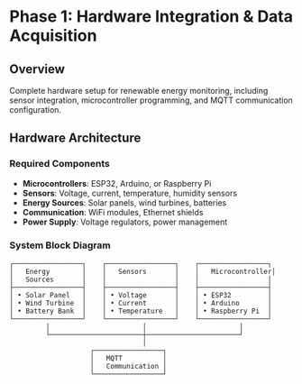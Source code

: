 # Phase 1: Hardware Integration & Data Acquisition

## Overview

Complete hardware setup for renewable energy monitoring, including sensor integration, microcontroller programming, and MQTT communication configuration.

## Hardware Architecture

### Required Components

- **Microcontrollers**: ESP32, Arduino, or Raspberry Pi
- **Sensors**: Voltage, current, temperature, humidity sensors
- **Energy Sources**: Solar panels, wind turbines, batteries
- **Communication**: WiFi modules, Ethernet shields
- **Power Supply**: Voltage regulators, power management

### System Block Diagram

```
┌─────────────────┐    ┌─────────────────┐    ┌─────────────────┐
│   Energy        │    │   Sensors       │    │   Microcontroller│
│   Sources       │    │                 │    │                 │
├─────────────────┤    ├─────────────────┤    ├─────────────────┤
│ • Solar Panel   │    │ • Voltage       │    │ • ESP32         │
│ • Wind Turbine  │    │ • Current       │    │ • Arduino       │
│ • Battery Bank  │    │ • Temperature   │    │ • Raspberry Pi  │
└─────────────────┘    └─────────────────┘    └─────────────────┘
         │                       │                       │
         └───────────────────────┼───────────────────────┘
                                 │
                    ┌─────────────────┐
                    │   MQTT          │
                    │   Communication │
                    └─────────────────┘
```

<!-- Grey text section start -->


</div>
